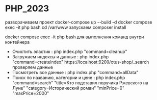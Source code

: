 # PHP_2023

разворачиваем проект docker-compose up --build -d
docker compose exec -it php bash
cd /var/www
запускаем composer install

docker compose exec -it php bash   для выполнения команд внутри контейнера

- Очистить эластик : php index.php "command=cleanup"
- Загружаем индексы и данные : php index.php "command=createIndex"
https://localhost:9200/otus-shop/_search  проверяем данные
- Посмотреть все данные :  php index.php "command=allData"
- Поиск по названию, категории и цене : php index.php "command=search" "title=Кто подставил поручика Ржевского на Луне" "category=Исторический роман" "minPrice=0" "maxPrice=2000"